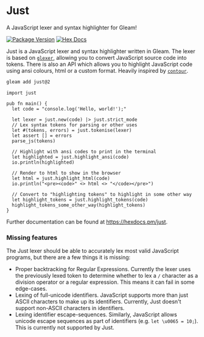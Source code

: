 # Just

A JavaScript lexer and syntax highlighter for Gleam!

[![Package Version](https://img.shields.io/hexpm/v/just)](https://hex.pm/packages/just)
[![Hex Docs](https://img.shields.io/badge/hex-docs-ffaff3)](https://hexdocs.pm/just/)

Just is a JavaScript lexer and syntax highlighter written in Gleam. The lexer is
based on [`glexer`](https://hexdocs.pm/glexer), allowing you to convert JavaScript
source code into tokens. There is also an API which allows you to highlight
JavaScript code using ansi colours, html or a custom format. Heavily inspired
by [`contour`](https://hexdocs.pm/contour).

```sh
gleam add just@2
```

```gleam
import just

pub fn main() {
  let code = "console.log('Hello, world!');"

  let lexer = just.new(code) |> just.strict_mode
  // Lex syntax tokens for parsing or other uses
  let #(tokens, errors) = just.tokenise(lexer)
  let assert [] = errors
  parse_js(tokens)

  // Highlight with ansi codes to print in the terminal
  let highlighted = just.highlight_ansi(code)
  io.println(highlighted)

  // Render to html to show in the browser
  let html = just.highlight_html(code)
  io.println("<pre><code>" <> html <> "</code></pre>")

  // Convert to "highlighting tokens" to highlight in some other way
  let highlight_tokens = just.highlight_tokens(code)
  highlight_tokens_some_other_way(highlight_tokens)
}
```

Further documentation can be found at <https://hexdocs.pm/just>.

### Missing features
The Just lexer should be able to accurately lex most valid JavaScript programs,
but there are a few things it is missing:

- Proper backtracking for Regular Expressions. Currently the lexer uses the previously
  lexed token to determine whether to lex a `/` character as a division operator or a
  regular expression. This means it can fail in some edge-cases.
- Lexing of full-unicode identifiers. JavaScript supports more than just ASCII characters
  to make up its identifiers. Currently, Just doesn't support non-ASCII characters in
  identifiers.
- Lexing identifier escape-sequences. Similarly, JavaScript allows unicode escape sequences
  as part of identifiers (e.g. `let \u0065 = 10;`). This is currently not supported by Just.
